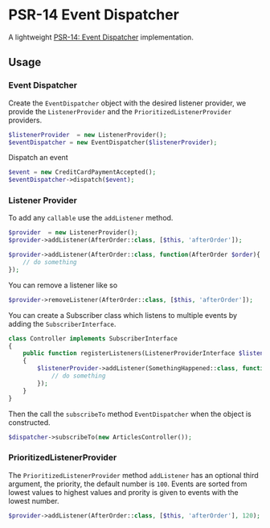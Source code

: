 # PSR-14 Event Dispatcher 

A lightweight [PSR-14: Event Dispatcher](https://www.php-fig.org/psr/psr-14/) implementation.

## Usage

### Event Dispatcher

Create the `EventDispatcher` object with the desired listener provider, we provide the `ListenerProvider` and the `PrioritizedListenerProvider` providers.

```php
$listenerProvider  = new ListenerProvider();
$eventDispatcher = new EventDispatcher($listenerProvider);
```

Dispatch an event

```php
$event = new CreditCardPaymentAccepted();
$eventDispatcher->dispatch($event);
```

### Listener Provider

To add any `callable` use the `addListener` method.

```php
$provider  = new ListenerProvider();
$provider->addListener(AfterOrder::class, [$this, 'afterOrder']);
```

```php
$provider->addListener(AfterOrder::class, function(AfterOrder $order){
    // do something
});
```

You can remove a listener like so

```php
$provider->removeListener(AfterOrder::class, [$this, 'afterOrder']);
```

You can create a Subscriber class which listens to multiple events by adding the  `SubscriberInterface`.

```php
class Controller implements SubscriberInterface
{
    public function registerListeners(ListenerProviderInterface $listenerProvider): void
    {
        $listenerProvider->addListener(SomethingHappened::class, function (SomethingHappened $event) {
            // do something
        });
    }
}
```

Then the call the `subscribeTo` method  `EventDispatcher` when the object is constructed.

```php
$dispatcher->subscribeTo(new ArticlesController());
```

### PrioritizedListenerProvider

The `PrioritizedListenerProvider` method `addListener` has  an optional third argument, the priority, the default number is `100`. Events are sorted from lowest values to highest values and prority is given to events with the lowest number.

```php
$provider->addListener(AfterOrder::class, [$this, 'afterOrder'], 120);
```